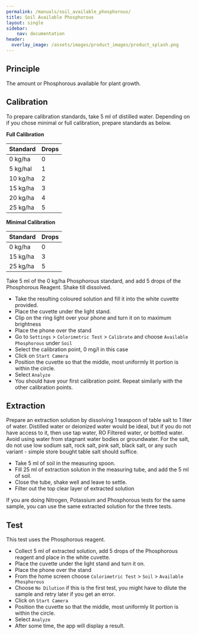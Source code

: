 ```yaml
---
permalink: /manuals/soil_available_phosphorous/
title: Soil Available Phosphorous
layout: single
sidebar: 
    nav: documentation
header:
  overlay_image: /assets/images/product_images/product_splash.png
---
```

## Principle
The amount or Phosphorous available for plant growth. 

## Calibration
To prepare calibration standards, take 5 ml of distilled water. Depending on if you chose minimal or full calibration, prepare standards as below.

**Full Calibration**

| Standard | Drops |
| --- | --- |
| 0 kg/ha | 0 |
| 5 kg/hal | 1 |
| 10 kg/ha | 2 |
| 15 kg/ha | 3 |
| 20 kg/ha | 4 |
| 25 kg/ha | 5 |

**Minimal Calibration**

| Standard | Drops |
| --- | --- |
| 0 kg/ha | 0 |
| 15 kg/ha | 3 |
| 25 kg/ha | 5 |


Take 5 ml of the 0 kg/ha Phosphorous standard, and add 5 drops of the Phosphorous Reagent. Shake till dissolved.

* Take the resulting coloured solution and fill it into the white cuvette provided.
* Place the cuvette under the light stand.
* Clip on the ring light over your phone and turn it on to maximum brightness
* Place the phone over the stand
* Go to `Settings` > `Colorimetric Test` > `Calibrate` and choose `Available Phosphorous` under `Soil`
* Select the calibration point, 0 mg/l in this case
* Click on `Start Camera`
* Position the cuvette so that the middle, most uniformly lit portion is within the circle.
* Select `Analyze`
* You should have your first calibration point. Repeat similarly with the other calibration points.

## Extraction
Prepare an extraction solution by dissolving 1 teaspoon of table salt to 1 liter of water. Distilled water or deionized water would be ideal, but if you do not have access to it, then use tap water, RO Filtered water, or bottled water. Avoid using water from stagnant water bodies or groundwater. For the salt, do not use low sodium salt, rock salt, pink salt, black salt, or any such variant - simple store bought table salt should suffice.

* Take 5 ml of soil in the measuring spoon.
* Fill 25 ml of extraction solution in the measuring tube, and add the 5 ml of soil.
* Close the tube, shake well and leave to settle.
* Filter out the top clear layer of extracted solution

If you are doing Nitrogen, Potassium and Phosphorous tests for the same sample, you can use the same extracted solution for the three tests.


## Test
This test uses the Phosphorous reagent.

* Collect 5 ml of extracted solution, add 5 drops of the Phosphorous reagent and place in the white cuvette.
* Place the cuvette under the light stand and turn it on.
* Place the phone over the stand
* From the home screen choose `Colorimetric Test` > `Soil` > `Available Phosphorous`
* Choose `No Dilution` if this is the first test, you might have to dilute the sample and retry later if you get an error.
* Click on `Start Camera`
* Position the cuvette so that the middle, most uniformly lit portion is within the circle.
* Select `Analyze`
* After some time, the app will display a result.